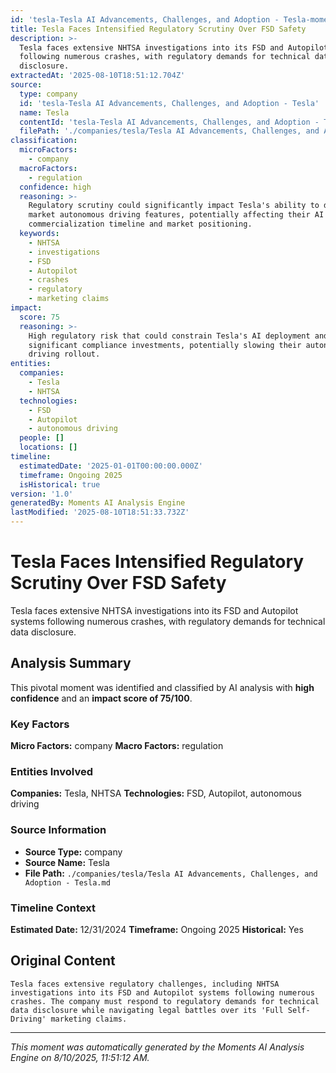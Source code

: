 ```yaml
---
id: 'tesla-Tesla AI Advancements, Challenges, and Adoption - Tesla-moment-5'
title: Tesla Faces Intensified Regulatory Scrutiny Over FSD Safety
description: >-
  Tesla faces extensive NHTSA investigations into its FSD and Autopilot systems
  following numerous crashes, with regulatory demands for technical data
  disclosure.
extractedAt: '2025-08-10T18:51:12.704Z'
source:
  type: company
  id: 'tesla-Tesla AI Advancements, Challenges, and Adoption - Tesla'
  name: Tesla
  contentId: 'tesla-Tesla AI Advancements, Challenges, and Adoption - Tesla'
  filePath: './companies/tesla/Tesla AI Advancements, Challenges, and Adoption - Tesla.md'
classification:
  microFactors:
    - company
  macroFactors:
    - regulation
  confidence: high
  reasoning: >-
    Regulatory scrutiny could significantly impact Tesla's ability to deploy and
    market autonomous driving features, potentially affecting their AI
    commercialization timeline and market positioning.
  keywords:
    - NHTSA
    - investigations
    - FSD
    - Autopilot
    - crashes
    - regulatory
    - marketing claims
impact:
  score: 75
  reasoning: >-
    High regulatory risk that could constrain Tesla's AI deployment and require
    significant compliance investments, potentially slowing their autonomous
    driving rollout.
entities:
  companies:
    - Tesla
    - NHTSA
  technologies:
    - FSD
    - Autopilot
    - autonomous driving
  people: []
  locations: []
timeline:
  estimatedDate: '2025-01-01T00:00:00.000Z'
  timeframe: Ongoing 2025
  isHistorical: true
version: '1.0'
generatedBy: Moments AI Analysis Engine
lastModified: '2025-08-10T18:51:33.732Z'
---
```

# Tesla Faces Intensified Regulatory Scrutiny Over FSD Safety

Tesla faces extensive NHTSA investigations into its FSD and Autopilot systems following numerous crashes, with regulatory demands for technical data disclosure.

## Analysis Summary

This pivotal moment was identified and classified by AI analysis with **high confidence** and an **impact score of 75/100**.

### Key Factors

**Micro Factors:** company
**Macro Factors:** regulation

### Entities Involved

**Companies:** Tesla, NHTSA
**Technologies:** FSD, Autopilot, autonomous driving



### Source Information

- **Source Type:** company
- **Source Name:** Tesla
- **File Path:** `./companies/tesla/Tesla AI Advancements, Challenges, and Adoption - Tesla.md`

### Timeline Context

**Estimated Date:** 12/31/2024
**Timeframe:** Ongoing 2025
**Historical:** Yes

## Original Content

```
Tesla faces extensive regulatory challenges, including NHTSA investigations into its FSD and Autopilot systems following numerous crashes. The company must respond to regulatory demands for technical data disclosure while navigating legal battles over its 'Full Self-Driving' marketing claims.
```

---

*This moment was automatically generated by the Moments AI Analysis Engine on 8/10/2025, 11:51:12 AM.*
